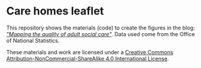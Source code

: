 # Care homes leaflet


This repository shows the materials (code) to create the figures in the blog: [_"Mapping the quality of adult social care"_](https://edugonzalmo.netlify.com/post/care-homes-england/). Data used come from the Office of National Statistics.

These materials and work are licensed under a [Creative Commons Attribution-NonCommercial-ShareAlike 4.0 International License](https://creativecommons.org/licenses/by-nc-sa/4.0/).

